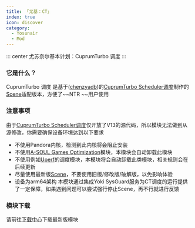 ```yaml
---
title: 「尤基：CT」
index: true
icon: discover
category:
  - Yosunair
  - Mod
---
```


::: center
尤苏奈尔基本计划：CuprumTurbo 调度
:::

### 它是什么？
CuprumTurbo 调度 是基于([chenzyadb](https://github.com/chenzyyzd))的[CuprumTurbo Scheduler调度](https://github.com/chenzyyzd/CuprumTurbo-Scheduler)制作的[Scene](https://github.com/helloklf/vtools)适配版本，方便了~~NTR ~~用户使用

### 注意事项
由于[CuprumTurbo Scheduler调度](https://github.com/chenzyyzd/CuprumTurbo-Scheduler)仅开放了V13的源代码，所以模块无法做到从源修改，你需要确保设备环境达到以下要求
 - 不使用Pandora内核，检测到此内核将会阻止安装
 - 不使用[A-SOUL Games Optimization](https://github.com/nakixii/Magisk_AsoulOpt/)模块，本模块会自动卸载此模块
 - 不使用例如[Uperf](https://github.com/yc9559/uperf/)的调度模块，本模块将会自动卸载此类模块，相关规则会在后续更新
 - 尽量使用最新版[Scene](https://github.com/helloklf/vtools)，不要使用旧版/修改版/破解版，以免影响体验
 - 设备为arm64架构
本模块通过集成Yoki SysGuard服务为CT调度的运行提供了一定保障，如果遇到问题可以尝试强行停止Scene，再不行就进行反馈

### 模块下载
请前往[下载中心](./../../file.html)下载最新版模块